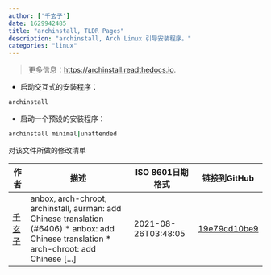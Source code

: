 ```yaml
---
author: ['千玄子']
date: 1629942485
title: "archinstall, TLDR Pages"
description: "archinstall, Arch Linux 引导安装程序。"
categories: "linux"
---
```

> 更多信息：<https://archinstall.readthedocs.io>.

- 启动交互式的安装程序：

```bash
archinstall
```

- 启动一个预设的安装程序：

```bash
archinstall minimal|unattended
```
对该文件所做的修改清单


作者 | 描述 | ISO 8601日期格式 | 链接到GitHub
------|-----|-----|-----
[千玄子](mailto:ownbyzjuyk@gmail.com) | anbox, arch-chroot, archinstall, aurman: add Chinese translation (#6406) * anbox: add Chinese translation * arch-chroot: add Chinese [...] | 2021-08-26T03:48:05 | [19e79cd10be9](https://github.com/tldr-pages/tldr/commit/19e79cd10be9572d5a8b1dc18a48590c05892280)


